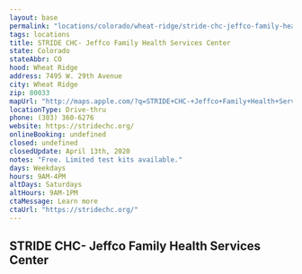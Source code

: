 ```yaml
---
layout: base
permalink: "locations/colorado/wheat-ridge/stride-chc-jeffco-family-health-services-center/"
tags: locations
title: STRIDE CHC- Jeffco Family Health Services Center 
state: Colorado
stateAbbr: CO
hood: Wheat Ridge
address: 7495 W. 29th Avenue
city: Wheat Ridge
zip: 80033
mapUrl: "http://maps.apple.com/?q=STRIDE+CHC-+Jeffco+Family+Health+Services+Center&address=7495+W+29th+Avenue,Wheat+Ridge,Colorado,80033"
locationType: Drive-thru
phone: (303) 360-6276
website: https://stridechc.org/
onlineBooking: undefined
closed: undefined
closedUpdate: April 13th, 2020
notes: "Free. Limited test kits available."
days: Weekdays
hours: 9AM-4PM
altDays: Saturdays
altHours: 9AM-1PM
ctaMessage: Learn more
ctaUrl: "https://stridechc.org/"
---
```

## STRIDE CHC- Jeffco Family Health Services Center 